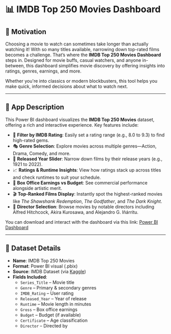 # 📊 IMDB Top 250 Movies Dashboard

## 🎯 Motivation  
Choosing a movie to watch can sometimes take longer than actually watching it! With so many titles available, narrowing down top-rated films becomes a challenge. That’s where the **IMDB Top 250 Movies Dashboard** steps in. Designed for movie buffs, casual watchers, and anyone in-between, this dashboard simplifies movie discovery by offering insights into ratings, genres, earnings, and more.

Whether you're into classics or modern blockbusters, this tool helps you make quick, informed decisions about what to watch next.

---

## 📱 App Description  
This Power BI dashboard visualizes the **IMDB Top 250 Movies** dataset, offering a rich and interactive experience. Key features include:

- 🎯 **Filter by IMDB Rating**: Easily set a rating range (e.g., 8.0 to 9.3) to find high-rated gems.
- 🎭 **Genre Selection**: Explore movies across multiple genres—Action, Drama, Comedy, and more.
- 📅 **Released Year Slider**: Narrow down films by their release years (e.g., 1921 to 2022).
- 📈 **Ratings & Runtime Insights**: View how ratings stack up across titles and check runtimes to suit your schedule.
- 💸 **Box Office Earnings vs Budget**: See commercial performance alongside artistic merit.
- 🎬 **Top-Ranked Films Display**: Instantly spot the highest-ranked movies like *The Shawshank Redemption*, *The Godfather*, and *The Dark Knight*.
- 🎥 **Director Selection**: Browse movies by notable directors including Alfred Hitchcock, Akira Kurosawa, and Alejandro G. Iñárritu.

You can download and interact with the dashboard via this link:
[Power BI Dashboard](https://1drv.ms/u/c/aa91c4818f5051bd/EWKhnIrCsSJBtpTjo9qjo98BSVhmTP-9N-U_u3b_nCEk8g?e=alZjcF)

---

## 📂 Dataset Details  
- **Name**: IMDB Top 250 Movies  
- **Format**: Power BI visual (.pbix)  
- **Source**: IMDB Dataset (via [Kaggle](https://www.kaggle.com/datasets/rajugc/imdb-top-250-movies-dataset))    
- **Fields Included**:
  - `Series_Title` – Movie title  
  - `Genre` – Primary & secondary genres  
  - `IMDB_Rating` – User rating  
  - `Released_Year` – Year of release  
  - `Runtime` – Movie length in minutes  
  - `Gross` – Box office earnings  
  - `Budget` – Budget (if available)  
  - `Certificate` – Age classification  
  - `Director` – Directed by
